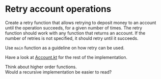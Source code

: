 # Retry account operations

Create a retry function that allows retrying to deposit money to an account until the operation succeeds, for a given number of times.
The retry function should work with any function that returns an account.
If the number of retries is not specified, it should retry until it succeeds.

Use `main` function as a guideline on how retry can be used.

Have a look at [Account.kt](psi_element://Util.kt) for the rest of the implementation. 

<div class="hint">
Think about higher order functions.
</div>

<div class="hint">
Would a recursive implementation be easier to read?
</div>
